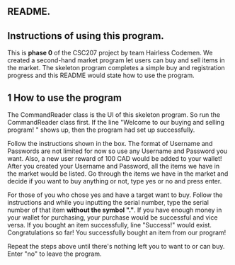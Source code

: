 ## README.

## Instructions of using this program.

This is **phase 0** of the CSC207 project by team Hairless Codemen.
We created a second-hand market program let users can buy and sell items in the market.
The skeleton program completes a simple buy and registration progress and this README would state how to use the program.

## 1 How to use the program
The CommandReader class is the UI of this skeleton program. So run the CommandReader class first.
If the line "Welcome to our buying and selling program! " shows up, then the program had set up successfully.

Follow the instructions shown in the box.
The format of Username and Passwords are not limited for now so use any Username and Password you want.
Also, a new user reward of 100 CAD would be added to your wallet!
After you created your Username and Password, all the items we have in the market would be listed.
Go through the items we have in the market and decide if you want to buy anything or not, type yes or no and press enter.

For those of you who chose yes and have a target want to buy.
Follow the instructions and while you inputting the serial number, 
type the serial number of that item **without the symbol "."**.
If you have enough money in your wallet for purchasing, your purchase would be successful and vice versa.
If you bought an item successfully, line "Success!" would exist. Congratulations so far!
You successfully bought an item from our program!

Repeat the steps above until there's nothing left you to want to or can buy.
Enter "no" to leave the program.


